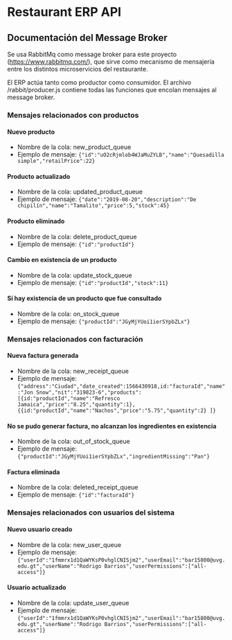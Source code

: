 # Restaurant ERP API

## Documentación del Message Broker

Se usa RabbitMq como message broker para este proyecto (https://www.rabbitmq.com/), que sirve como mecanismo de mensajería entre los distintos microservicios del restaurante.

El ERP actúa tanto como productor como consumidor. El archivo /rabbit/producer.js contiene todas las funciones que encolan mensajes al message broker.

### Mensajes relacionados con productos

#### Nuevo producto

* Nombre de la cola: new_product_queue
* Ejemplo de mensaje: ```{"id":"uO2cRjmlob4WJaMuZYLB","name":"Quesadilla simple","retailPrice":22}```

#### Producto actualizado

* Nombre de la cola: updated_product_queue
* Ejemplo de mensaje: ```{"date":"2019-08-20","description":"De chipilín","name":"Tamalito","price":5,"stock":45}```

#### Producto eliminado

* Nombre de la cola: delete_product_queue
* Ejemplo de mensaje: ```{"id":"productId"}```

#### Cambio en existencia de un producto

* Nombre de la cola: update_stock_queue
* Ejemplo de mensaje: ```{"id":"productId","stock":11}```

#### Sí hay existencia de un producto que fue consultado

* Nombre de la cola: on_stock_queue
* Ejemplo de mensaje: ```{"productId":"JGyMjYUoi1ierSYpbZLx"}```


### Mensajes relacionados con facturación

#### Nueva factura generada

* Nombre de la cola: new_receipt_queue
* Ejemplo de mensaje: ```{"address":"Ciudad","date_created":1566430918,id:"facturaId","name":"Jon Snow","nit":"319823-6","products":[{id:"productId","name":"Refresco Jamaica","price":"8.25","quantity":1},{{id:"productId","name":"Nachos","price":"5.75","quantity":2}
]}```

#### No se pudo generar factura, no alcanzan los ingredientes en existencia

* Nombre de la cola: out_of_stock_queue
* Ejemplo de mensaje: ```{"productId":"JGyMjYUoi1ierSYpbZLx","ingredientMissing":"Pan"}```

#### Factura eliminada

* Nombre de la cola: deleted_receipt_queue
* Ejemplo de mensaje: ```{"id":"facturaId"}```

### Mensajes relacionados con usuarios del sistema

#### Nuevo usuario creado

* Nombre de la cola: new_user_queue
* Ejemplo de mensaje: ```{"userId":"1fmmrx1d1QaWYKsP0vhglCNISjm2","userEmail":"bar15800@uvg.edu.gt","userName":"Rodrigo Barrios","userPermissions":["all-access"]}```

#### Usuario actualizado

* Nombre de la cola: update_user_queue
* Ejemplo de mensaje: ```{"userId":"1fmmrx1d1QaWYKsP0vhglCNISjm2","userEmail":"bar15800@uvg.edu.gt","userName":"Rodrigo Barrios","userPermissions":["all-access"]}```
